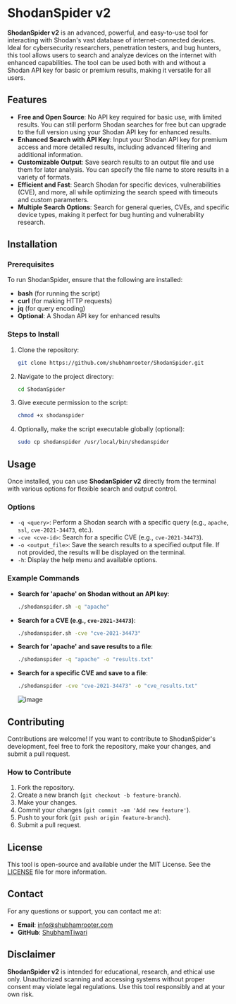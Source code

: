 
# ShodanSpider v2

**ShodanSpider v2** is an advanced, powerful, and easy-to-use tool for interacting with Shodan's vast database of internet-connected devices. Ideal for cybersecurity researchers, penetration testers, and bug hunters, this tool allows users to search and analyze devices on the internet with enhanced capabilities. The tool can be used both with and without a Shodan API key for basic or premium results, making it versatile for all users.

## Features

- **Free and Open Source**: No API key required for basic use, with limited results. You can still perform Shodan searches for free but can upgrade to the full version using your Shodan API key for enhanced results.
- **Enhanced Search with API Key**: Input your Shodan API key for premium access and more detailed results, including advanced filtering and additional information.
- **Customizable Output**: Save search results to an output file and use them for later analysis. You can specify the file name to store results in a variety of formats.
- **Efficient and Fast**: Search Shodan for specific devices, vulnerabilities (CVE), and more, all while optimizing the search speed with timeouts and custom parameters.
- **Multiple Search Options**: Search for general queries, CVEs, and specific device types, making it perfect for bug hunting and vulnerability research.

## Installation

### Prerequisites

To run ShodanSpider, ensure that the following are installed:

- **bash** (for running the script)
- **curl** (for making HTTP requests)
- **jq** (for query encoding)
- **Optional**: A Shodan API key for enhanced results

### Steps to Install

1. Clone the repository:
   ```bash
   git clone https://github.com/shubhamrooter/ShodanSpider.git
   ```

2. Navigate to the project directory:
   ```bash
   cd ShodanSpider
   ```

3. Give execute permission to the script:
   ```bash
   chmod +x shodanspider
   ```

4. Optionally, make the script executable globally (optional):
   ```bash
   sudo cp shodanspider /usr/local/bin/shodanspider
   ```

## Usage

Once installed, you can use **ShodanSpider v2** directly from the terminal with various options for flexible search and output control.

### Options

- `-q <query>`: Perform a Shodan search with a specific query (e.g., `apache`, `ssl`, `cve-2021-34473`, etc.).
- `-cve <cve-id>`: Search for a specific CVE (e.g., `cve-2021-34473`).
- `-o <output_file>`: Save the search results to a specified output file. If not provided, the results will be displayed on the terminal.
- `-h`: Display the help menu and available options.

### Example Commands

- **Search for 'apache' on Shodan without an API key**:
  ```bash
  ./shodanspider.sh -q "apache"
  ```

- **Search for a CVE (e.g., `cve-2021-34473`)**:
  ```bash
  ./shodanspider.sh -cve "cve-2021-34473"
  ```

- **Search for 'apache' and save results to a file**:
  ```bash
  ./shodanspider -q "apache" -o "results.txt"
  ```


- **Search for a specific CVE and save to a file**:
  ```bash
  ./shodanspider -cve "cve-2021-34473" -o "cve_results.txt"
  ```
  ![image](https://github.com/user-attachments/assets/3792c18e-1650-4ee6-9a0f-37cd2a190ec2)


## Contributing

Contributions are welcome! If you want to contribute to ShodanSpider's development, feel free to fork the repository, make your changes, and submit a pull request.

### How to Contribute

1. Fork the repository.
2. Create a new branch (`git checkout -b feature-branch`).
3. Make your changes.
4. Commit your changes (`git commit -am 'Add new feature'`).
5. Push to your fork (`git push origin feature-branch`).
6. Submit a pull request.

## License

This tool is open-source and available under the MIT License. See the [LICENSE](LICENSE) file for more information.

## Contact

For any questions or support, you can contact me at:

- **Email**: info@shubhamrooter.com
- **GitHub**: [ShubhamTiwari](https://github.com/shubhamrooter)

## Disclaimer

**ShodanSpider v2** is intended for educational, research, and ethical use only. Unauthorized scanning and accessing systems without proper consent may violate legal regulations. Use this tool responsibly and at your own risk.
